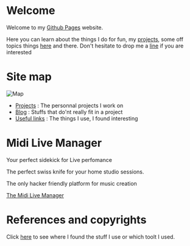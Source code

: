 # Welcome
Welcome to my [Github Pages](https://pages.github.com) website.

Here you can learn about the things I do for fun, my [projects](./projects.md), some off topics things [here](./blog/) and there.
Don't hesitate to drop me a [line](mailto:bcalpages@gmail.com) if you are interested

# Site map

![Map](https://bcallebaut.github.io/map-1272165_640.png)
 - [Projects](./projects.md) : The personnal projects I work on
 - [Blog](./blog/) : Stuffs that do'nt really fit in a project
 - [Useful links](./misc/) : The things I use, I found interesting

# Midi Live Manager
Your perfect sidekick for Live perfomance 

The perfect swiss knife for your home studio sessions.

The only hacker friendly platform for music creation

   [The Midi Live Manager](./midilive/index.md)

# References and copyrights
   Click [here](./references.md) to see where I found the stuff I use or which toolt I used.
